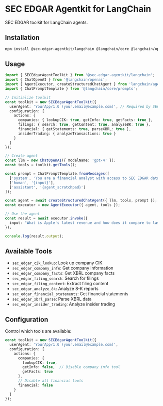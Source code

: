 # SEC EDGAR Agentkit for LangChain

SEC EDGAR toolkit for LangChain agents.

## Installation

```bash
npm install @sec-edgar-agentkit/langchain @langchain/core @langchain/openai langchain zod
```

## Usage

```typescript
import { SECEdgarAgentToolkit } from '@sec-edgar-agentkit/langchain';
import { ChatOpenAI } from '@langchain/openai';
import { AgentExecutor, createStructuredChatAgent } from 'langchain/agents';
import { ChatPromptTemplate } from '@langchain/core/prompts';

// Initialize toolkit
const toolkit = new SECEdgarAgentToolkit({
  userAgent: 'YourApp/1.0 (your.email@example.com)', // Required by SEC EDGAR
  configuration: {
    actions: {
      companies: { lookupCIK: true, getInfo: true, getFacts: true },
      filings: { search: true, getContent: true, analyze8K: true },
      financial: { getStatements: true, parseXBRL: true },
      insiderTrading: { analyzeTransactions: true }
    }
  }
});

// Create agent
const llm = new ChatOpenAI({ modelName: 'gpt-4' });
const tools = toolkit.getTools();

const prompt = ChatPromptTemplate.fromMessages([
  ['system', 'You are a financial analyst with access to SEC EDGAR data.'],
  ['human', '{input}'],
  ['assistant', '{agent_scratchpad}']
]);

const agent = await createStructuredChatAgent({ llm, tools, prompt });
const executor = new AgentExecutor({ agent, tools });

// Use the agent
const result = await executor.invoke({
  input: "What is Apple's latest revenue and how does it compare to last year?"
});

console.log(result.output);
```

## Available Tools

- `sec_edgar_cik_lookup`: Look up company CIK
- `sec_edgar_company_info`: Get company information
- `sec_edgar_company_facts`: Get XBRL company facts
- `sec_edgar_filing_search`: Search for filings
- `sec_edgar_filing_content`: Extract filing content
- `sec_edgar_analyze_8k`: Analyze 8-K reports
- `sec_edgar_financial_statements`: Get financial statements
- `sec_edgar_xbrl_parse`: Parse XBRL data
- `sec_edgar_insider_trading`: Analyze insider trading

## Configuration

Control which tools are available:

```typescript
const toolkit = new SECEdgarAgentToolkit({
  userAgent: 'YourApp/1.0 (your.email@example.com)',
  configuration: {
    actions: {
      companies: {
        lookupCIK: true,
        getInfo: false,  // Disable company info tool
        getFacts: true
      },
      // Disable all financial tools
      financial: false
    }
  }
});
```